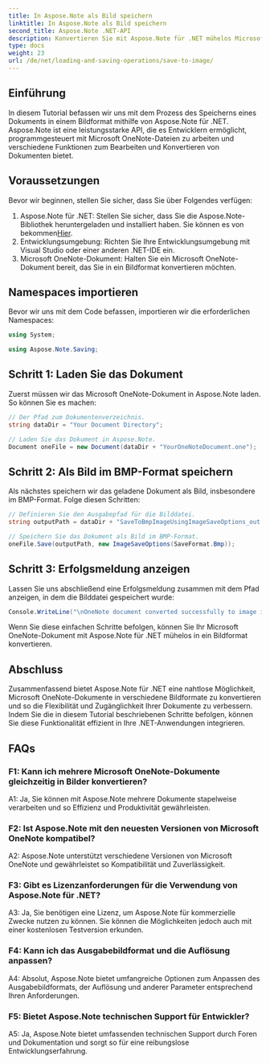 ```yaml
---
title: In Aspose.Note als Bild speichern
linktitle: In Aspose.Note als Bild speichern
second_title: Aspose.Note .NET-API
description: Konvertieren Sie mit Aspose.Note für .NET mühelos Microsoft OneNote-Dokumente in das BMP-Bildformat. Nahtlose Integration, einfache Schritte und robuste Funktionalität.
type: docs
weight: 23
url: /de/net/loading-and-saving-operations/save-to-image/
---
```

## Einführung

In diesem Tutorial befassen wir uns mit dem Prozess des Speicherns eines Dokuments in einem Bildformat mithilfe von Aspose.Note für .NET. Aspose.Note ist eine leistungsstarke API, die es Entwicklern ermöglicht, programmgesteuert mit Microsoft OneNote-Dateien zu arbeiten und verschiedene Funktionen zum Bearbeiten und Konvertieren von Dokumenten bietet.

## Voraussetzungen

Bevor wir beginnen, stellen Sie sicher, dass Sie über Folgendes verfügen:

1.  Aspose.Note für .NET: Stellen Sie sicher, dass Sie die Aspose.Note-Bibliothek heruntergeladen und installiert haben. Sie können es von bekommen[Hier](https://releases.aspose.com/note/net/).
2. Entwicklungsumgebung: Richten Sie Ihre Entwicklungsumgebung mit Visual Studio oder einer anderen .NET-IDE ein.
3. Microsoft OneNote-Dokument: Halten Sie ein Microsoft OneNote-Dokument bereit, das Sie in ein Bildformat konvertieren möchten.

## Namespaces importieren

Bevor wir uns mit dem Code befassen, importieren wir die erforderlichen Namespaces:

```csharp
using System;

using Aspose.Note.Saving;
```

## Schritt 1: Laden Sie das Dokument

Zuerst müssen wir das Microsoft OneNote-Dokument in Aspose.Note laden. So können Sie es machen:

```csharp
// Der Pfad zum Dokumentenverzeichnis.
string dataDir = "Your Document Directory";

// Laden Sie das Dokument in Aspose.Note.
Document oneFile = new Document(dataDir + "YourOneNoteDocument.one");
```

## Schritt 2: Als Bild im BMP-Format speichern

Als nächstes speichern wir das geladene Dokument als Bild, insbesondere im BMP-Format. Folge diesen Schritten:

```csharp
// Definieren Sie den Ausgabepfad für die Bilddatei.
string outputPath = dataDir + "SaveToBmpImageUsingImageSaveOptions_out.bmp";

// Speichern Sie das Dokument als Bild im BMP-Format.
oneFile.Save(outputPath, new ImageSaveOptions(SaveFormat.Bmp));
```

## Schritt 3: Erfolgsmeldung anzeigen

Lassen Sie uns abschließend eine Erfolgsmeldung zusammen mit dem Pfad anzeigen, in dem die Bilddatei gespeichert wurde:

```csharp
Console.WriteLine("\nOneNote document converted successfully to image in BMP format.\nFile saved at " + outputPath);
```

Wenn Sie diese einfachen Schritte befolgen, können Sie Ihr Microsoft OneNote-Dokument mit Aspose.Note für .NET mühelos in ein Bildformat konvertieren.

## Abschluss

Zusammenfassend bietet Aspose.Note für .NET eine nahtlose Möglichkeit, Microsoft OneNote-Dokumente in verschiedene Bildformate zu konvertieren und so die Flexibilität und Zugänglichkeit Ihrer Dokumente zu verbessern. Indem Sie die in diesem Tutorial beschriebenen Schritte befolgen, können Sie diese Funktionalität effizient in Ihre .NET-Anwendungen integrieren.

## FAQs

### F1: Kann ich mehrere Microsoft OneNote-Dokumente gleichzeitig in Bilder konvertieren?

A1: Ja, Sie können mit Aspose.Note mehrere Dokumente stapelweise verarbeiten und so Effizienz und Produktivität gewährleisten.

### F2: Ist Aspose.Note mit den neuesten Versionen von Microsoft OneNote kompatibel?

A2: Aspose.Note unterstützt verschiedene Versionen von Microsoft OneNote und gewährleistet so Kompatibilität und Zuverlässigkeit.

### F3: Gibt es Lizenzanforderungen für die Verwendung von Aspose.Note für .NET?

A3: Ja, Sie benötigen eine Lizenz, um Aspose.Note für kommerzielle Zwecke nutzen zu können. Sie können die Möglichkeiten jedoch auch mit einer kostenlosen Testversion erkunden.

### F4: Kann ich das Ausgabebildformat und die Auflösung anpassen?

A4: Absolut, Aspose.Note bietet umfangreiche Optionen zum Anpassen des Ausgabebildformats, der Auflösung und anderer Parameter entsprechend Ihren Anforderungen.

### F5: Bietet Aspose.Note technischen Support für Entwickler?

A5: Ja, Aspose.Note bietet umfassenden technischen Support durch Foren und Dokumentation und sorgt so für eine reibungslose Entwicklungserfahrung.